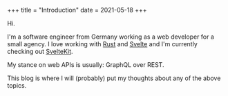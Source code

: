 +++
title = "Introduction"
date = 2021-05-18
+++

Hi.

I'm a software engineer from Germany working as a web developer for a small agency. I love working with [Rust](https://rust-lang.org) and [Svelte](https://svelte.dev) and I'm currently checking out [SvelteKit](https://kit.svelte.dev).

My stance on web APIs is usually: GraphQL over REST.

This blog is where I will (probably) put my thoughts about any of the above topics.
